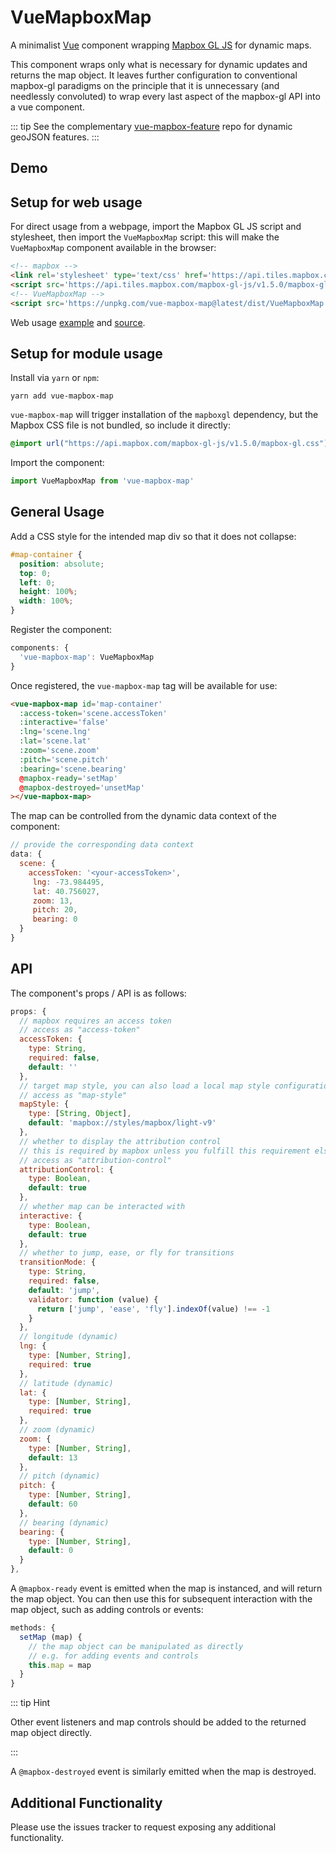VueMapboxMap
==============

A minimalist [Vue](https://vuejs.org/) component wrapping [Mapbox GL JS](https://www.mapbox.com/mapbox-gl-js/api/) for dynamic maps.

This component wraps only what is necessary for dynamic updates and returns the map object. It leaves further configuration to conventional mapbox-gl paradigms on the principle that it is unnecessary (and needlessly convoluted) to wrap every last aspect of the mapbox-gl API into a vue component.

::: tip
See the complementary [vue-mapbox-feature](https://cityseer.github.io/vue-mapbox-feature/) repo for dynamic geoJSON features.
:::

Demo
----

<Demo/>

Setup for web usage
-------------------

For direct usage from a webpage, import the Mapbox GL JS script and stylesheet, then import the `VueMapboxMap` script: this will make the `VueMapboxMap` component available in the browser:
```html
<!-- mapbox -->
<link rel='stylesheet' type='text/css' href='https://api.tiles.mapbox.com/mapbox-gl-js/v1.5.0/mapbox-gl.css'/>
<script src='https://api.tiles.mapbox.com/mapbox-gl-js/v1.5.0/mapbox-gl.js'></script>
<!-- VueMapboxMap -->
<script src='https://unpkg.com/vue-mapbox-map@latest/dist/VueMapboxMap.umd.js'></script>
```

Web usage [example](https://cityseer.github.io/vue-mapbox-map/test.html) and [source](https://github.com/cityseer/vue-mapbox-map/blob/master/docs/.vuepress/public/test.html).


Setup for module usage
----------------------

Install via `yarn` or `npm`:
```
yarn add vue-mapbox-map
```

`vue-mapbox-map` will trigger installation of the `mapboxgl` dependency, but the Mapbox CSS file is not bundled, so include it directly:
```css
@import url("https://api.mapbox.com/mapbox-gl-js/v1.5.0/mapbox-gl.css");
```

Import the component:
```js
import VueMapboxMap from 'vue-mapbox-map'
```

General Usage
-------------

Add a CSS style for the intended map div so that it does not collapse:
```css
#map-container {
  position: absolute;
  top: 0;
  left: 0;
  height: 100%;
  width: 100%;
}
```

Register the component:
```js
components: {
  'vue-mapbox-map': VueMapboxMap
}
```

Once registered, the `vue-mapbox-map` tag will be available for use:
```html
<vue-mapbox-map id='map-container'
  :access-token='scene.accessToken'
  :interactive='false'
  :lng='scene.lng'
  :lat='scene.lat'
  :zoom='scene.zoom'
  :pitch='scene.pitch'
  :bearing='scene.bearing'
  @mapbox-ready='setMap'
  @mapbox-destroyed='unsetMap'
></vue-mapbox-map>
```

The map can be controlled from the dynamic data context of the component:
```js
// provide the corresponding data context
data: {
  scene: {
    accessToken: '<your-accessToken>',
     lng: -73.984495,
     lat: 40.756027,
     zoom: 13,
     pitch: 20,
     bearing: 0
  }
}
```

API
---
The component's props / API is as follows:
```js
props: {
  // mapbox requires an access token
  // access as "access-token"
  accessToken: {
    type: String,
    required: false,
    default: ''
  },
  // target map style, you can also load a local map style configuration
  // access as "map-style"
  mapStyle: {
    type: [String, Object],
    default: 'mapbox://styles/mapbox/light-v9'
  },
  // whether to display the attribution control
  // this is required by mapbox unless you fulfill this requirement elsehow
  // access as "attribution-control"
  attributionControl: {
    type: Boolean,
    default: true
  },
  // whether map can be interacted with
  interactive: {
    type: Boolean,
    default: true
  },
  // whether to jump, ease, or fly for transitions
  transitionMode: {
    type: String,
    required: false,
    default: 'jump',
    validator: function (value) {
      return ['jump', 'ease', 'fly'].indexOf(value) !== -1
    }
  },
  // longitude (dynamic)
  lng: {
    type: [Number, String],
    required: true
  },
  // latitude (dynamic)
  lat: {
    type: [Number, String],
    required: true
  },
  // zoom (dynamic)
  zoom: {
    type: [Number, String],
    default: 13
  },
  // pitch (dynamic)
  pitch: {
    type: [Number, String],
    default: 60
  },
  // bearing (dynamic)
  bearing: {
    type: [Number, String],
    default: 0
  }
},
```

A `@mapbox-ready` event is emitted when the map is instanced, and will return the map object. You can then use this for subsequent interaction with the map object, such as adding controls or events:
```js
methods: {
  setMap (map) {
    // the map object can be manipulated as directly
    // e.g. for adding events and controls
    this.map = map
  }
}
```

::: tip Hint

Other event listeners and map controls should be added to the returned map object directly.

:::

A `@mapbox-destroyed` event is similarly emitted when the map is destroyed.


Additional Functionality
------------------------
Please use the issues tracker to request exposing any additional functionality.
